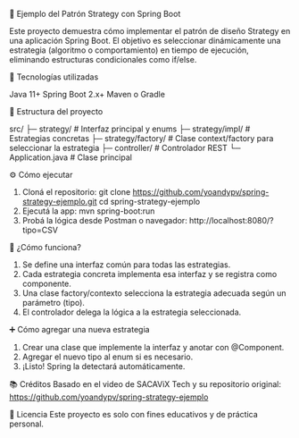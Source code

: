🧠 Ejemplo del Patrón Strategy con Spring Boot

Este proyecto demuestra cómo implementar el patrón de diseño Strategy en una aplicación Spring Boot. El objetivo es seleccionar dinámicamente una estrategia (algoritmo o comportamiento) en tiempo de ejecución, eliminando estructuras condicionales como if/else.

🚀 Tecnologías utilizadas

Java 11+
Spring Boot 2.x+
Maven o Gradle

📁 Estructura del proyecto

src/
├─ strategy/              # Interfaz principal y enums
├─ strategy/impl/         # Estrategias concretas
├─ strategy/factory/      # Clase context/factory para seleccionar la estrategia
├─ controller/            # Controlador REST
└─ Application.java       # Clase principal

⚙️ Cómo ejecutar

1. Cloná el repositorio:
git clone https://github.com/yoandypv/spring-strategy-ejemplo.git
cd spring-strategy-ejemplo
3. Ejecutá la app:
mvn spring-boot:run
3. Probá la lógica desde Postman o navegador:
http://localhost:8080/<endpoint>?tipo=CSV

🧩 ¿Cómo funciona?

1. Se define una interfaz común para todas las estrategias.
2. Cada estrategia concreta implementa esa interfaz y se registra como componente.
3. Una clase factory/contexto selecciona la estrategia adecuada según un parámetro (tipo).
4. El controlador delega la lógica a la estrategia seleccionada.

➕ Cómo agregar una nueva estrategia

1. Crear una clase que implemente la interfaz y anotar con @Component.
2. Agregar el nuevo tipo al enum si es necesario.
3. ¡Listo! Spring la detectará automáticamente.

📚 Créditos
Basado en el video de SACAViX Tech y su repositorio original:
https://github.com/yoandypv/spring-strategy-ejemplo

📝 Licencia
Este proyecto es solo con fines educativos y de práctica personal.
